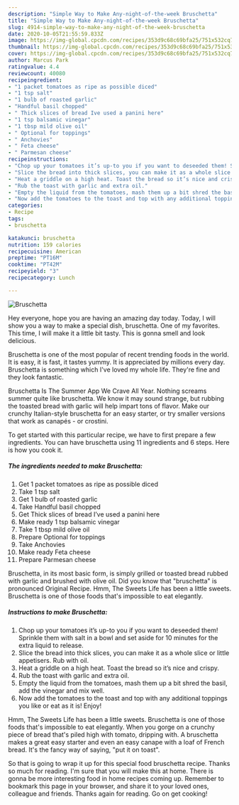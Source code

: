 ```yaml
---
description: "Simple Way to Make Any-night-of-the-week Bruschetta"
title: "Simple Way to Make Any-night-of-the-week Bruschetta"
slug: 4914-simple-way-to-make-any-night-of-the-week-bruschetta
date: 2020-10-05T21:55:59.833Z
image: https://img-global.cpcdn.com/recipes/353d9c68c69bfa25/751x532cq70/bruschetta-recipe-main-photo.jpg
thumbnail: https://img-global.cpcdn.com/recipes/353d9c68c69bfa25/751x532cq70/bruschetta-recipe-main-photo.jpg
cover: https://img-global.cpcdn.com/recipes/353d9c68c69bfa25/751x532cq70/bruschetta-recipe-main-photo.jpg
author: Marcus Park
ratingvalue: 4.4
reviewcount: 40080
recipeingredient:
- "1 packet tomatoes as ripe as possible diced"
- "1 tsp salt"
- "1 bulb of roasted garlic"
- "Handful basil chopped"
- " Thick slices of bread Ive used a panini here"
- "1 tsp balsamic vinegar"
- "1 tbsp mild olive oil"
- " Optional for toppings"
- " Anchovies"
- " Feta cheese"
- " Parmesan cheese"
recipeinstructions:
- "Chop up your tomatoes it’s up-to you if you want to deseeded them! Sprinkle them with salt in a bowl and set aside for 10 minutes for the extra liquid to release."
- "Slice the bread into thick slices, you can make it as a whole slice or little appetisers. Rub with oil."
- "Heat a griddle on a high heat. Toast the bread so it’s nice and crispy."
- "Rub the toast with garlic and extra oil."
- "Empty the liquid from the tomatoes, mash them up a bit shred the basil, add the vinegar and mix well."
- "Now add the tomatoes to the toast and top with any additional toppings you like or eat as it is! Enjoy!"
categories:
- Recipe
tags:
- bruschetta

katakunci: bruschetta 
nutrition: 159 calories
recipecuisine: American
preptime: "PT16M"
cooktime: "PT42M"
recipeyield: "3"
recipecategory: Lunch

---
```



![Bruschetta](https://img-global.cpcdn.com/recipes/353d9c68c69bfa25/751x532cq70/bruschetta-recipe-main-photo.jpg)

Hey everyone, hope you are having an amazing day today. Today, I will show you a way to make a special dish, bruschetta. One of my favorites. This time, I will make it a little bit tasty. This is gonna smell and look delicious.

Bruschetta is one of the most popular of recent trending foods in the world. It is easy, it is fast, it tastes yummy. It is appreciated by millions every day. Bruschetta is something which I've loved my whole life. They're fine and they look fantastic.

Bruschetta Is The Summer App We Crave All Year. Nothing screams summer quite like bruschetta. We know it may sound strange, but rubbing the toasted bread with garlic will help impart tons of flavor. Make our crunchy Italian-style bruschetta for an easy starter, or try smaller versions that work as canapés - or crostini.


To get started with this particular recipe, we have to first prepare a few ingredients. You can have bruschetta using 11 ingredients and 6 steps. Here is how you cook it.

<!--inarticleads1-->

##### The ingredients needed to make Bruschetta:

1. Get 1 packet tomatoes as ripe as possible diced
1. Take 1 tsp salt
1. Get 1 bulb of roasted garlic
1. Take Handful basil chopped
1. Get  Thick slices of bread I’ve used a panini here
1. Make ready 1 tsp balsamic vinegar
1. Take 1 tbsp mild olive oil
1. Prepare  Optional for toppings
1. Take  Anchovies
1. Make ready  Feta cheese
1. Prepare  Parmesan cheese


Bruschetta, in its most basic form, is simply grilled or toasted bread rubbed with garlic and brushed with olive oil. Did you know that &#34;bruschetta&#34; is pronounced Original Recipe. Hmm, The Sweets Life has been a little sweets. Bruschetta is one of those foods that&#39;s impossible to eat elegantly. 

<!--inarticleads2-->

##### Instructions to make Bruschetta:

1. Chop up your tomatoes it’s up-to you if you want to deseeded them! Sprinkle them with salt in a bowl and set aside for 10 minutes for the extra liquid to release.
1. Slice the bread into thick slices, you can make it as a whole slice or little appetisers. Rub with oil.
1. Heat a griddle on a high heat. Toast the bread so it’s nice and crispy.
1. Rub the toast with garlic and extra oil.
1. Empty the liquid from the tomatoes, mash them up a bit shred the basil, add the vinegar and mix well.
1. Now add the tomatoes to the toast and top with any additional toppings you like or eat as it is! Enjoy!


Hmm, The Sweets Life has been a little sweets. Bruschetta is one of those foods that&#39;s impossible to eat elegantly. When you gorge on a crunchy piece of bread that&#39;s piled high with tomato, dripping with. A bruschetta makes a great easy starter and even an easy canape with a loaf of French bread. It&#39;s the fancy way of saying, &#34;put it on toast&#34;. 

So that is going to wrap it up for this special food bruschetta recipe. Thanks so much for reading. I'm sure that you will make this at home. There is gonna be more interesting food in home recipes coming up. Remember to bookmark this page in your browser, and share it to your loved ones, colleague and friends. Thanks again for reading. Go on get cooking!

